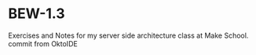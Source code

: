 # BEW-1.3
Exercises and Notes for my server side architecture class at Make School.
commit from OktoIDE